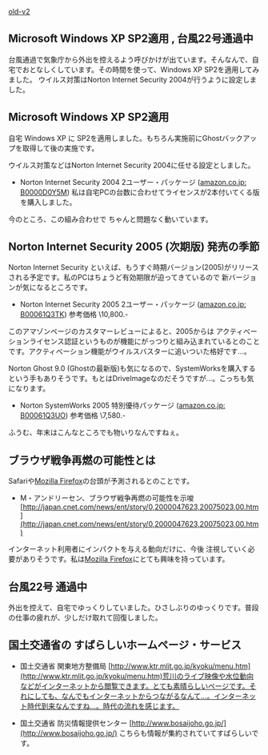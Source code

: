 [old-v2](ig041009-orig.html)

## Microsoft Windows XP SP2適用 , 台風22号通過中

台風通過で気象庁から外出を控えるよう呼びかけが出ています。そんなんで、自宅でおとなしくしています。その時間を使って、Windows XP SP2を適用してみました。 ウイルス対策はNorton Internet Security 2004が行うように設定しました。

## Microsoft Windows XP SP2適用

自宅 Windows XP に SP2を適用しました。もちろん実施前にGhostバックアップを取得して後の実施です。

ウイルス対策などはNorton Internet Security 2004に任せる設定としました。

* Norton Internet Security 2004 2ユーザー・パッケージ ([amazon.co.jp: B0000D0Y5M](http://www.amazon.co.jp/exec/obidos/ASIN/B0000D0Y5M/igapyondiary-22))
  私は自宅PCの台数に合わせてライセンスが2本付いてくる版を購入しました。

今のところ、この組み合わせで ちゃんと問題なく動いています。

## Norton Internet Security 2005 (次期版) 発売の季節

Norton Internet Security といえば、もうすぐ時期バージョン(2005)がリリースされる予定です。私のPCはちょうど有効期限が迫ってきているので 新バージョンが気になるところです。

* Norton Internet Security 2005 2ユーザー・パッケージ ([amazon.co.jp: B00061Q3TK](http://www.amazon.co.jp/exec/obidos/ASIN/B00061Q3TK/igapyondiary-22))
  参考価格 \10,800.-

このアマゾンページのカスタマーレビューによると、2005からは アクティべーションライセンス認証というものが機能にがっつりと組み込まれているとのことです。アクティべーション機能がウイルスバスターに追いついた格好です…。

Norton Ghost 9.0 (Ghostの最新版)も気になるので、SystemWorksを購入するという手もありそうです。もとはDriveImageなのだそうですが…。こっちも気になります。

* Norton SystemWorks 2005 特別優待パッケージ ([amazon.co.jp: B00061Q3UO](http://www.amazon.co.jp/exec/obidos/ASIN/B00061Q3UO/igapyondiary-22))
  参考価格 \7,580.-

ふうむ、年末はこんなところでも物いりなんですねぇ。

## ブラウザ戦争再燃の可能性とは

Safariや[Mozilla Firefox](http://www.igapyon.jp/igapyon/diary/keyword/firefox.html)の台頭が予測されるとのことです。

* M・アンドリーセン、ブラウザ戦争再燃の可能性を示唆
  [http://japan.cnet.com/news/ent/story/0,2000047623,20075023,00.htm](http://japan.cnet.com/news/ent/story/0,2000047623,20075023,00.htm)

インターネット利用者にインパクトを与える動向だけに、今後 注視していく必要がありそうです。私は[Mozilla Firefox](http://www.igapyon.jp/igapyon/diary/keyword/firefox.html)にとても興味を持っています。

## 台風22号 通過中

外出を控えて、自宅でゆっくりしていました。ひさしぶりのゆっくりです。普段の仕事の疲れが、少しだけ取れて回復しました。

## 国土交通省の すばらしいホームページ・サービス

* 国土交通省 関東地方整備局
  [http://www.ktr.mlit.go.jp/kyoku/menu.htm](http://www.ktr.mlit.go.jp/kyoku/menu.htm)荒川のライブ映像や水位動向などがインターネットから閲覧できます。とても素晴らしいページです。それにしても、なんでもインターネットからつながるなんて…。インターネット時代到来なんですね…。時代の流れを感じます。
  
* 国土交通省 防災情報提供センター
  [http://www.bosaijoho.go.jp/](http://www.bosaijoho.go.jp/)
  こちらも情報が集約されていてすばらしいです。